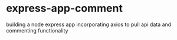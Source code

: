 # express-app-comment
building a node express app incorporating axios to pull api data and commenting functionality
